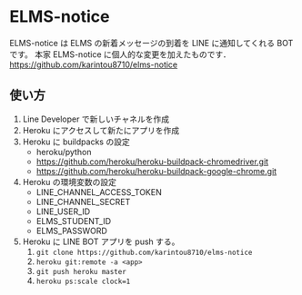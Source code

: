 # ELMS-notice

ELMS-notice は ELMS の新着メッセージの到着を LINE に通知してくれる BOT です。
本家 ELMS-notice に個人的な変更を加えたものです．https://github.com/karintou8710/elms-notice

## 使い方

1. Line Developer で新しいチャネルを作成
2. Heroku にアクセスして新たにアプリを作成
3. Heroku に buildpacks の設定
   - heroku/python
   - https://github.com/heroku/heroku-buildpack-chromedriver.git
   - https://github.com/heroku/heroku-buildpack-google-chrome.git
4. Heroku の環境変数の設定
   - LINE_CHANNEL_ACCESS_TOKEN
   - LINE_CHANNEL_SECRET
   - LINE_USER_ID
   - ELMS_STUDENT_ID
   - ELMS_PASSWORD
5. Heroku に LINE BOT アプリを push する。
   1. `git clone https://github.com/karintou8710/elms-notice`
   2. `heroku git:remote -a <app>`
   3. `git push heroku master`
   4. `heroku ps:scale clock=1`
